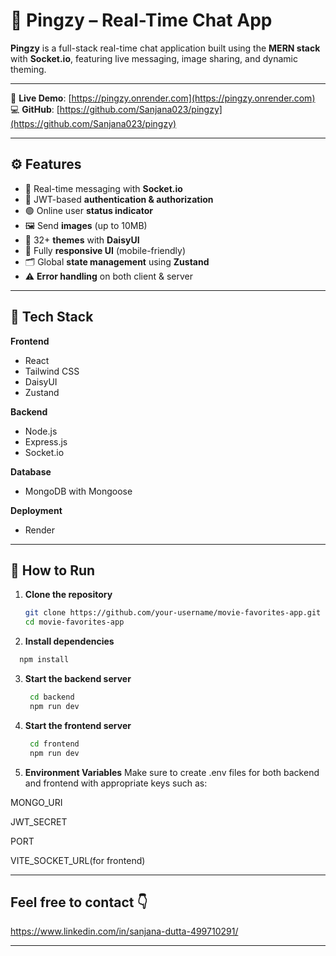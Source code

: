 ﻿# 💬 Pingzy – Real-Time Chat App

**Pingzy** is a full-stack real-time chat application built using the **MERN stack** with **Socket.io**, featuring live messaging, image sharing, and dynamic theming.

---

🔗 **Live Demo**: [https://pingzy.onrender.com](https://pingzy.onrender.com)  
💻 **GitHub**: [https://github.com/Sanjana023/pingzy](https://github.com/Sanjana023/pingzy)

---

## ⚙️ Features

- 💬 Real-time messaging with **Socket.io**
- 🔐 JWT-based **authentication & authorization**
- 🟢 Online user **status indicator**
- 🖼️ Send **images** (up to 10MB)
- 🎨 32+ **themes** with **DaisyUI**
- 📱 Fully **responsive UI** (mobile-friendly)
- 🗂 Global **state management** using **Zustand**
- ⚠️ **Error handling** on both client & server

---

## 🧪 Tech Stack

**Frontend**  
- React  
- Tailwind CSS  
- DaisyUI  
- Zustand  

**Backend**  
- Node.js  
- Express.js  
- Socket.io  

**Database**  
- MongoDB with Mongoose  

**Deployment**  
- Render  

---

## 🧪 How to Run

1. **Clone the repository**

   ```bash
   git clone https://github.com/your-username/movie-favorites-app.git
   cd movie-favorites-app

   ```

2. **Install dependencies**
  ```bash
    npm install

   ```

3. **Start the backend server**
   ```bash
    cd backend
    npm run dev

   ```

4. **Start the frontend server**
   ```bash
    cd frontend
    npm run dev

   ```
5. **Environment Variables**
Make sure to create .env files for both backend and frontend with appropriate keys such as:

MONGO_URI

JWT_SECRET

PORT

VITE_SOCKET_URL(for frontend)

---

## Feel free to contact 👇
https://www.linkedin.com/in/sanjana-dutta-499710291/

---



